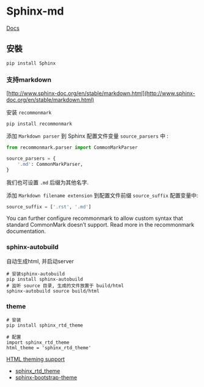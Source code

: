 # Sphinx-md

[Docs](http://www.sphinx-doc.org/en/1.4.8/contents.html)

## 安裝

```shell
pip install Sphinx
```

### 支持markdown

[http://www.sphinx-doc.org/en/stable/markdown.html](http://www.sphinx-doc.org/en/stable/markdown.html)

安装 `recommonmark`

```shell
pip install recommonmark
```

添加 `Markdown parser` 到 Sphinx 配置文件变量 `source_parsers` 中 :

```python
from recommonmark.parser import CommonMarkParser

source_parsers = {
    '.md': CommonMarkParser,
}
```

我们也可设置 `.md` 后缀为其他名字.

添加 `Markdown filename extension` 到配置文件前缀 `source_suffix` 配置变量中:

```python
source_suffix = ['.rst', '.md']
```

You can further configure recommonmark to allow custom syntax that standard CommonMark doesn’t support. Read more in the recommonmark documentation.

### sphinx-autobuild

自动生成html, 并启动server

```shell
# 安装sphinx-autobuild
pip install sphinx-autobuild
# 监听 source 目录, 生成的文件放置于 build/html
sphinx-autobuild source build/html
```

### theme

```shell
# 安装
pip install sphinx_rtd_theme

# 配置
import sphinx_rtd_theme
html_theme = 'sphinx_rtd_theme'
```

[HTML theming support](http://www.sphinx-doc.org/en/stable/theming.html)

- [sphinx_rtd_theme](https://pypi.python.org/pypi/sphinx_rtd_theme)
- [sphinx-bootstrap-theme](https://github.com/ryan-roemer/sphinx-bootstrap-theme)

